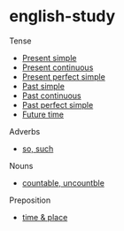 # english-study

Tense

- [Present simple](tenses/present-simple.md)
- [Present continuous](tenses/present-continuous.md)
- [Present perfect simple](tenses/present-perfect-simple.md)
- [Past simple](tenses/past-simple.md)
- [Past continuous](tenses/past-continuous.md)
- [Past perfect simple](tenses/past-perfect-simple.md)
- [Future time](tenses/future-time.md)

Adverbs

- [so, such](adverbs/so-such.md)

Nouns

- [countable, uncountble](nouns/countable-uncountable.md)

Preposition

- [time & place](prepositions/time-place.md)
